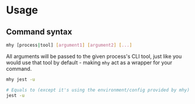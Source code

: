 # Usage

## Command syntax

```bash
mhy [process|tool] [argument1] [argument2] [...]
```

All arguments will be passed to the given process's CLI tool, just like
you would use that tool by default - making `mhy` act as a wrapper for
your command.

```bash
mhy jest -u

# Equals to (except it's using the environment/config provided by mhy)
jest -u
```